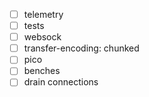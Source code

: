 - [ ] telemetry
- [ ] tests
- [ ] websock
- [ ] transfer-encoding: chunked
- [ ] pico
- [ ] benches
- [ ] drain connections
